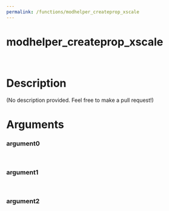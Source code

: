 ```yaml
---
permalink: /functions/modhelper_createprop_xscale
---
```

# modhelper_createprop_xscale  
&nbsp;  
# Description  
(No description provided. Feel free to make a pull request!) 
&nbsp;  
# Arguments
### argument0

&nbsp;    
### argument1

&nbsp;    
### argument2

&nbsp;    


